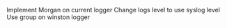 Implement Morgan on current logger
Change logs level to use syslog level
Use group on winston logger
